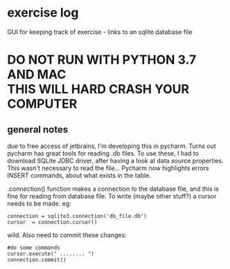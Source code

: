 # exercise log
GUI for keeping track of exercise - links to an sqlite database file

# DO NOT RUN WITH PYTHON 3.7 AND MAC <BR/> THIS WILL HARD CRASH YOUR COMPUTER

## general notes

due to free access of jetbrains, I'm developing this in pycharm. Turns out pycharm has great tools for reading
.db files. To use these, I had to download SQLite JDBC driver, after having a look at data source properties. This
wasn't necessary to read the file... Pycharm now highlights errors INSERT commands, about what exists in the table.

.connection() function makes a connection to the database file, 
and this is fine for reading from database file. To write (maybe 
other stuff?) a cursor needs to be made. eg:

`connection = sqlite3.connection('db_file.db')`<br/>
`cursor  = connection.cursor()`

wild. Also need to commit these changes:

`#do some commands`<br/>
`cursor.execute(" ........ ")`<br/>
`connection.commit()`


